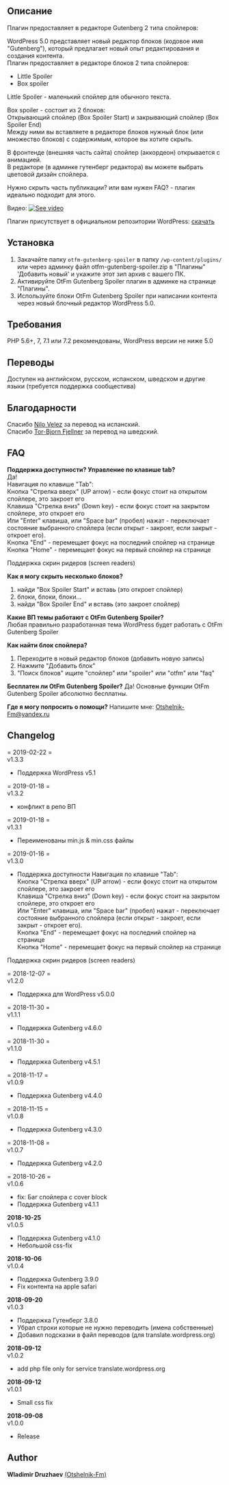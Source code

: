 ## Описание  

Плагин предоставляет в редакторе Gutenberg 2 типа спойлеров:  

WordPress 5.0 представляет новый редактор блоков (кодовое имя "Gutenberg"), который предлагает новый опыт редактирования и создания контента.  
Плагин предоставляет в редакторе блоков 2 типа спойлеров:  

* Little Spoiler  
* Box spoiler  

Little Spoiler - маленький спойлер для обычного текста.  

Box spoiler - состоит из 2 блоков:  
Открывающий спойлер (Box Spoiler Start) и закрывающий спойлер (Box Spoiler End)  
Между ними вы вставляете в редакторе блоков нужный блок (или множество блоков) с содержимым, которое вы хотите скрыть.  

В фронтенде (внешняя часть сайта) спойлер (аккордеон) открывается с анимацией.  
В редакторе (в админке гутенберг редактора) вы можете выбрать цветовой дизайн спойлера.  

Нужно скрыть часть публикации? или вам нужен FAQ? - плагин идеально подходит для этого.

Видео:
[![See video](http://img.youtube.com/vi/IrC1yVttMho/0.jpg)](http://www.youtube.com/watch?v=IrC1yVttMho "See video")  


Плагин присутствует в официальном репозитории WordPress: [скачать](https://wordpress.org/plugins/otfm-gutenberg-spoiler/)  


## Установка  

1. Закачайте папку `otfm-gutenberg-spoiler` в папку `/wp-content/plugins/` или через админку файл otfm-gutenberg-spoiler.zip в "Плагины" 'Добавить новый' и укажите этот зип архив с вашего ПК.  
2. Активируйте OtFm Gutenberg Spoiler плагин в админке на странице "Плагины".  
3. Используйте блоки OtFm Gutenberg Spoiler при написании контента через новый блочный редактор WordPress 5.0.  


## Требования  

PHP 5.6+, 7, 7.1 или 7.2 рекомендованы, WordPress версии не ниже 5.0  


## Переводы  

Доступен на английском, русском, испанском, шведском и другие языки (требуется поддержка сообщестива)


## Благодарности  
Спасибо [Nilo Velez](https://profiles.wordpress.org/nilovelez/) за перевод на испанский.  
Спасибо [Tor-Bjorn Fjellner](https://profiles.wordpress.org/tobifjellner/) за перевод на шведский.    


## FAQ  

**Поддержка доступности? Управление по клавише tab?**  
Да!  
Навигация по клавише "Tab":  
Кнопка "Стрелка вверх" (UP arrow) - если фокус стоит на открытом спойлере, это закроет его  
Клавиша "Стрелка вниз" (Down key) - если фокус стоит на закрытом спойлере, это откроет его  
Или "Enter" клавиша, или "Space bar" (пробел) нажат - переключает состояние выбранного спойлера (если открыт - закроет, если закрыт - откроет его).  
Кнопка "End" - перемещает фокус на последний спойлер на странице  
Кнопка "Home" - перемещает фокус на первый спойлер на странице  

Поддержка скрин ридеров (screen readers)  

**Как я могу скрыть несколько блоков?**  
1. найди "Box Spoiler Start" и вставь (это откроет спойлер)  
2. блоки, блоки, блоки...  
3. найди "Box Spoiler End" и вставь (это закроет спойлер)  


**Какие ВП темы работают с OtFm Gutenberg Spoiler?**  
Любая правильно разработанная тема WordPress будет работать с OtFm Gutenberg Spoiler  

**Как найти блок спойлера?**  
1. Переходите в новый редактор блоков (добавить новую запись)  
2. Нажмите "Добавить блок"  
3. "Поиск блоков" ищите "спойлер" или "spoiler" или "otfm" или "faq"  

**Бесплатен ли OtFm Gutenberg Spoiler?**
Да! Основные функции OtFm Gutenberg Spoiler абсолютно бесплатны.

**Где я могу попросить о помощи?**
Напишите мне: Otshelnik-Fm@yandex.ru  


## Changelog  
= 2019-02-22 =  
v1.3.3  
* Поддержка WordPress v5.1  


= 2019-01-18 =  
v1.3.2  
* конфликт в репо ВП


= 2019-01-18 =  
v1.3.1  
* Переименованы min.js & min.css файлы  


= 2019-01-16 =  
v1.3.0  
* Поддержка доступности
Навигация по клавише "Tab":  
Кнопка "Стрелка вверх" (UP arrow) - если фокус стоит на открытом спойлере, это закроет его  
Клавиша "Стрелка вниз" (Down key) - если фокус стоит на закрытом спойлере, это откроет его  
Или "Enter" клавиша, или "Space bar" (пробел) нажат - переключает состояние выбранного спойлера (если открыт - закроет, если закрыт - откроет его).  
Кнопка "End" - перемещает фокус на последний спойлер на странице  
Кнопка "Home" - перемещает фокус на первый спойлер на странице  

Поддержка скрин ридеров (screen readers)  


= 2018-12-07 =  
v1.2.0  
* Поддержка для WordPress v5.0.0  


= 2018-11-30 =  
v1.1.1  
* Поддержка Gutenberg v4.6.0  


= 2018-11-30 =  
v1.1.0  
* Поддержка Gutenberg v4.5.1  


= 2018-11-17 =  
v1.0.9  
* Поддержка Gutenberg v4.4.0  


= 2018-11-15 =  
v1.0.8  
* Поддержка Gutenberg v4.3.0  


= 2018-11-08 =  
v1.0.7  
* Поддержка Gutenberg v4.2.0  


= 2018-10-26 =  
v1.0.6  
* fix: Баг спойлера с cover block  
* Поддержка Gutenberg v4.1.1  


**2018-10-25**  
v1.0.5  
* Поддержка Gutenberg v4.1.0  
* Небольшой css-fix  


**2018-10-06**  
v1.0.4  
* Поддержка Gutenberg 3.9.0  
* Fix контента на apple safari  


**2018-09-20**  
v1.0.3  
* Поддержка Гутенберг 3.8.0  
* Убрал строки которые не нужно переводить (имена собственные)  
* Добавил подсказки в файл переводов (для translate.wordpress.org)  


**2018-09-12**  
v1.0.2  
* add php file only for service translate.wordpress.org  


**2018-09-12**  
v1.0.1    
* Small css fix


**2018-09-08**  
v1.0.0  
* Release  


## Author

**Wladimir Druzhaev** [(Otshelnik-Fm)](https://otshelnik-fm.ru/)
